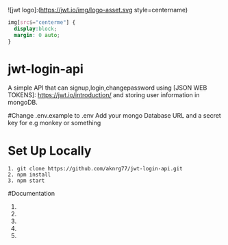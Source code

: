 
![jwt logo]:(https://jwt.io/img/logo-asset.svg style=centername)

```css
img[src$="centerme"] {
  display:block;
  margin: 0 auto;
}

```



# jwt-login-api
A simple API that can signup,login,changepassword using [JSON WEB TOKENS]: https://jwt.io/introduction/ and storing user information in mongoDB.



#Change .env.example to .env
Add your mongo Database URL and a secret key for e.g monkey or something


# Set Up Locally
```
1. git clone https://github.com/aknrg77/jwt-login-api.git
2. npm install
3. npm start
```


#Documentation
1. [JWT]:https://www.npmjs.com/package/jsonwebtoken
2. [Mongoose]:https://mongoosejs.com/docs/guide.html
3. [BCRYPT]:https://www.npmjs.com/package/bcrypt
4. [dotenv]:https://www.npmjs.com/package/dotenv
5. [Express]:https://expressjs.com/en/starter/installing.html




